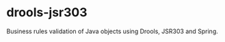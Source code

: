 drools-jsr303
=============

Business rules validation of Java objects using Drools, JSR303 and Spring.
